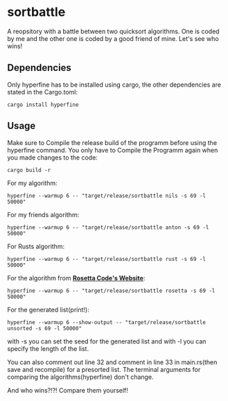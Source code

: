 # sortbattle
A reopsitory with a battle between two quicksort algorithms. One is coded by me and the other one is coded by a good friend of mine. Let's see who wins!

## Dependencies
Only hyperfine has to be installed using cargo, the other dependencies are stated in the Cargo.toml:
```
cargo install hyperfine
```
## Usage

Make sure to Compile the release build of the programm before using the hyperfine command. You only have to Compile the Programm again when you made changes to the code:
```
cargo build -r
```
For my algorithm:
```
hyperfine --warmup 6 -- "target/release/sortbattle nils -s 69 -l 50000"
```
For my friends algorithm:
```
hyperfine --warmup 6 -- "target/release/sortbattle anton -s 69 -l 50000"
```
For Rusts algorithm:
```
hyperfine --warmup 6 -- "target/release/sortbattle rust -s 69 -l 50000"
```
For the algorithm from **[Rosetta Code's Website](https://rosettacode.org/wiki/Sorting_algorithms/Quicksort#Rust)**:
```
hyperfine --warmup 6 -- "target/release/sortbattle rosetta -s 69 -l 50000"
```
For the generated list(print!):
```
hyperfine --warmup 6 --show-output -- "target/release/sortbattle unsorted -s 69 -l 50000"
```
with -s you can set the seed for the generated list and with -l you can specify the length of the list.

You can also comment out line 32 and comment in line 33 in main.rs(then save and recompile) for a presorted list. The terminal arguments for comparing the algorithms(hyperfine) don't change. 

And who wins?!?! Compare them yourself!
